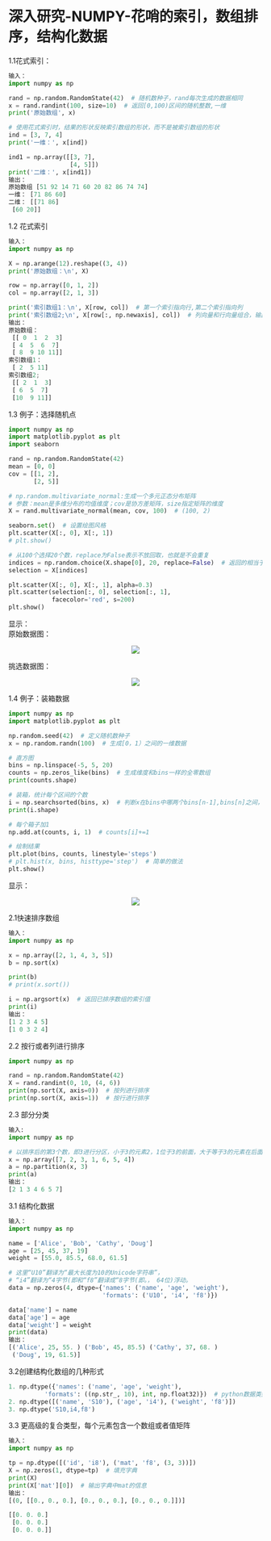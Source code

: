 # 深入研究-NUMPY-花哨的索引，数组排序，结构化数据
1.1花式索引：
```python
输入：
import numpy as np

rand = np.random.RandomState(42)  # 随机数种子，rand每次生成的数据相同
x = rand.randint(100, size=10)  # 返回[0,100)区间的随机整数,一维
print('原始数组', x)

# 使用花式索引时，结果的形状反映索引数组的形状，而不是被索引数组的形状
ind = [3, 7, 4]
print('一维：', x[ind])

ind1 = np.array([[3, 7],
                 [4, 5]])
print('二维：', x[ind1])
输出：
原始数组 [51 92 14 71 60 20 82 86 74 74]
一维： [71 86 60]
二维： [[71 86]
 [60 20]]
```
1.2 花式索引
```python
输入：
import numpy as np

X = np.arange(12).reshape((3, 4))
print('原始数组：\n', X)

row = np.array([0, 1, 2])
col = np.array([2, 1, 3])

print('索引数组1：\n', X[row, col])  # 第一个索引指向行,第二个索引指向列
print('索引数组2;\n', X[row[:, np.newaxis], col])  # 列向量和行向量组合，输出二维数组
输出：
原始数组：
 [[ 0  1  2  3]
 [ 4  5  6  7]
 [ 8  9 10 11]]
索引数组1：
 [ 2  5 11]
索引数组2;
 [[ 2  1  3]
 [ 6  5  7]
 [10  9 11]]
```
1.3 例子：选择随机点
```python
import numpy as np
import matplotlib.pyplot as plt
import seaborn

rand = np.random.RandomState(42)
mean = [0, 0]
cov = [[1, 2],
       [2, 5]]

# np.random.multivariate_normal:生成一个多元正态分布矩阵
# 参数：mean是多维分布的均值维度；cov是协方差矩阵，size指定矩阵的维度
X = rand.multivariate_normal(mean, cov, 100)  # (100, 2)

seaborn.set()  # 设置绘图风格
plt.scatter(X[:, 0], X[:, 1])
# plt.show()

# 从100个选择20个数，replace为False表示不放回取，也就是不会重复
indices = np.random.choice(X.shape[0], 20, replace=False)  # 返回的相当于索引值
selection = X[indices]

plt.scatter(X[:, 0], X[:, 1], alpha=0.3)
plt.scatter(selection[:, 0], selection[:, 1],
            facecolor='red', s=200)
plt.show()

```
显示：  
原始数据图：  

<p align="center">
  <img src="https://github.com/yunhao1996/100-Days-ML-Learning-logs/blob/master/Day-47/1.png">
</p>

挑选数据图：

<p align="center">
  <img src="https://github.com/yunhao1996/100-Days-ML-Learning-logs/blob/master/Day-47/2.png">
</p>

1.4 例子：装箱数据
```python
import numpy as np
import matplotlib.pyplot as plt

np.random.seed(42)  # 定义随机数种子
x = np.random.randn(100)  # 生成[0，1）之间的一维数据

# 直方图
bins = np.linspace(-5, 5, 20)
counts = np.zeros_like(bins)  # 生成维度和bins一样的全零数组
print(counts.shape)

# 装箱，统计每个区间的个数
i = np.searchsorted(bins, x)  # 判断x在bins中哪两个bins[n-1],bins[n]之间，并返回n-1
print(i.shape)

# 每个箱子加1
np.add.at(counts, i, 1)  # counts[i]+=1

# 绘制结果
plt.plot(bins, counts, linestyle='steps')
# plt.hist(x, bins, histtype='step')  # 简单的做法
plt.show()
```
显示：

<p align="center">
  <img src="https://github.com/yunhao1996/100-Days-ML-Learning-logs/blob/master/Day-47/3.png">
</p>

2.1快速排序数组
```python
输入：
import numpy as np

x = np.array([2, 1, 4, 3, 5])
b = np.sort(x)

print(b)
# print(x.sort())

i = np.argsort(x)  # 返回已排序数组的索引值
print(i)
输出：
[1 2 3 4 5]
[1 0 3 2 4]
``` 
2.2 按行或者列进行排序
```python
import numpy as np

rand = np.random.RandomState(42)
X = rand.randint(0, 10, (4, 6))
print(np.sort(X, axis=0))  # 按列进行排序
print(np.sort(X, axis=1))  # 按行进行排序
```
2.3 部分分类
```python
输入:
import numpy as np

# 以排序后的第3个数，即3进行分区，小于3的元素2，1位于3的前面，大于等于3的元素在后面
x = np.array([7, 2, 3, 1, 6, 5, 4])
a = np.partition(x, 3)  
print(a)
输出：
[2 1 3 4 6 5 7]
```
3.1 结构化数据
```python
输入：
import numpy as np

name = ['Alice', 'Bob', 'Cathy', 'Doug']
age = [25, 45, 37, 19]
weight = [55.0, 85.5, 68.0, 61.5]

# 这里“U10”翻译为“最大长度为10的Unicode字符串”，
# “i4”翻译为“4字节(即和“f8”翻译成“8字节(即。， 64位)浮动。
data = np.zeros(4, dtype={'names': ('name', 'age', 'weight'),
                          'formats': ('U10', 'i4', 'f8')})

data['name'] = name
data['age'] = age
data['weight'] = weight
print(data)
输出：
[('Alice', 25, 55. ) ('Bob', 45, 85.5) ('Cathy', 37, 68. )
 ('Doug', 19, 61.5)]
```
3.2创建结构化数组的几种形式
```python
1. np.dtype({'names': ('name', 'age', 'weight'),
          'formats': ((np.str_, 10), int, np.float32)})  # python数据类型
2. np.dtype([('name', 'S10'), ('age', 'i4'), ('weight', 'f8')])   
3. np.dtype('S10,i4,f8')
```
3.3 更高级的复合类型，每个元素包含一个数组或者值矩阵
```python
输入：
import numpy as np

tp = np.dtype([('id', 'i8'), ('mat', 'f8', (3, 3))])
X = np.zeros(1, dtype=tp)  # 填充字典
print(X)
print(X['mat'][0])  # 输出字典中mat的信息
输出：
[(0, [[0., 0., 0.], [0., 0., 0.], [0., 0., 0.]])]

[[0. 0. 0.]
 [0. 0. 0.]
 [0. 0. 0.]]
```
